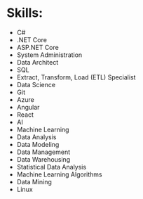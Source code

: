 # Skills:
- C#
- .NET Core 
- ASP.NET Core
- System Administration
- Data Architect
- SQL
- Extract, Transform, Load (ETL) Specialist
- Data Science
- Git
- Azure
- Angular 
- React
- AI
- Machine Learning
- Data Analysis
- Data Modeling
- Data Management
- Data Warehousing
- Statistical Data Analysis
- Machine Learning Algorithms
- Data Mining 
- Linux
